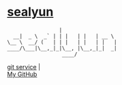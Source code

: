 # [sealyun](http://www.lameleg.com)
```
                 |                   
  __|  _ \  _` | | |   | |   | __ \  
\__ \  __/ (   | | |   | |   | |   | 
____/\___|\__,_|_|\__, |\__,_|_|  _| 
                  ____/      
```
[git service](http://git.sealyun.com:3000/)  |  
[My GitHub](https://github.com/fanux)
